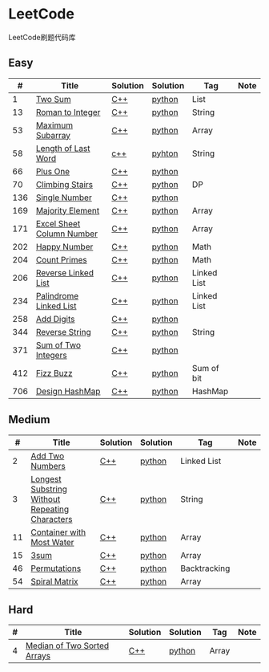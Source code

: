 ﻿# LeetCode
LeetCode刷题代码库
## Easy
|  #  | Title   |  Solution  |Solution| Tag |  Note  | 
|-----|-------- | ---------- | ------ | ----|--------|
|1|[Two Sum][1]|[C++][2]|[python][3]|List|
|13|[Roman to Integer][4]|[C++][5]|[python][6]|String|
|53|[Maximum Subarray][7]|[C++][8]|[python][9]|Array|
|58|[Length of Last Word][10]|[c++][11]|[pyhton][12]|String|
|66|[Plus One][13]|[C++][14]|[python][15]||
|70|[Climbing Stairs][16]|[C++][17]|[python][18]|DP|
|136|[Single Number][19]|[C++][20]|[python][21]||
|169|[Majority Element][22]|[C++][23]|[python][24]|Array|
|171|[Excel Sheet Column Number][25]|[C++][26]|[python][27]|Array|
|202|[Happy Number][28]|[C++][29]|[python][30]|Math|
|204|[Count Primes][31]|[C++][32]|[python][33]|Math|
|206|[Reverse Linked List][34]|[C++][35]|[python][36]|Linked List|
|234|[Palindrome Linked List][37]|[C++][38]|[python][39]|Linked List|
|258|[Add Digits][40]|[C++][41]|[python][42]||
|344|[Reverse String][43]|[C++][44]|[python][45]|String|
|371|[Sum of Two Integers][46]|[C++][47]|[python][48]||
|412|[Fizz Buzz][49]|[C++][50]|[python][51]|Sum of bit|
|706|[Design HashMap][52]|[C++][53]|[python][54]|HashMap|

## Medium
|  #  | Title      |  Solution  |Solution| Tag |  Note  | 
|-----|------------| ---------- | ------ | ----|--------|
|2|[Add Two Numbers][55]|[C++][56]|[python][57]|Linked List|
|3|[Longest Substring Without Repeating Characters][58]|[C++][59]|[python][60]|String|
|11|[Container with Most Water][61]|[C++][62]|[python][63]|Array|
|15|[3sum][64]|[C++][65]|[python][66]|Array|
|46|[Permutations][67]|[C++][68]|[python][69]|Backtracking|
|54|[Spiral Matrix][70]|[C++][71]|[python][72]|Array|


## Hard
|  #  | Title      |  Solution  |Solution| Tag |  Note  | 
|-----|------------| ---------- | ------ | ----|--------|
|4|[Median of Two Sorted Arrays][73]|[C++][74]|[python][75]|Array|


  [1]: https://leetcode.com/problems/two-sum/description/
  [2]: ./C++/1/main.cpp
  [3]: ./Python/1.py
  [4]: https://leetcode.com/problems/roman-to-integer/
  [5]: ./C++/13/main.cpp
  [6]: ./Python/13.py
  [7]: https://leetcode.com/problems/maximum-subarray/
  [8]: ./C++/53/main.cpp
  [9]: ./Python/53.py
  [10]: https://leetcode.com/problems/length-of-last-word/
  [11]: ./C++/58/main.cpp
  [12]: ./Python/58.py
  [13]: https://leetcode.com/problems/plus-one/description/
  [14]: ./C++/66/main.cpp
  [15]: ./Python/66.py
  [16]: https://leetcode.com/problems/climbing-stairs/
  [17]: ./C++/70/main.cpp
  [18]: ./Python/70.py
  [19]: https://leetcode.com/problems/single-number/description/
  [20]: ./C++/136/main.cpp
  [21]: ./Python/136.py
  [22]: https://leetcode.com/problems/majority-element/
  [23]: ./C++/169/main.cpp
  [24]: ./Python/169.py
  [25]: https://leetcode.com/problems/excel-sheet-column-number/
  [26]: ./C++/171/main.cpp
  [27]: ./Python/171.py
  [28]: https://leetcode.com/problems/happy-number/
  [29]: ./C++/202/main.cpp
  [30]: ./Python/202.py
  [31]: https://leetcode.com/problems/count-primes/
  [32]: ./C++/204/main.cpp
  [33]: ./Python/204.py
  [34]: https://leetcode.com/problems/reverse-linked-list/
  [35]: ./C++/206/main.cpp
  [36]: ./Python/206.py
  [37]: https://leetcode.com/problems/palindrome-linked-list/
  [38]: ./C++/234/main.cpp
  [39]: ./Python/234.py
  [40]: https://leetcode.com/problems/add-digits/description/
  [41]: ./C++/258/main.cpp
  [42]: ./Python/258.py
  [43]: https://leetcode.com/problems/reverse-string/description/
  [44]: ./C++/258/main.cpp
  [45]: ./Python/344.py
  [46]: https://leetcode.com/problems/sum-of-two-integers/description/
  [47]: ./C++/371/main.cpp
  [48]: ./Python/371.py
  [49]: https://leetcode.com/problems/fizz-buzz/
  [50]: ./C++/412/main.cpp
  [51]: ./Python/412.py
  [52]: https://leetcode.com/problems/design-hashmap/description/
  [53]: ./C++/706/main.cpp
  [54]: ./Python/706.py
  [55]: https://leetcode.com/problems/add-two-numbers
  [56]: ./C++/2/main.cpp
  [57]: ./Python/2.py
  [58]: https://leetcode.com/problemset/top-interview-questions/
  [59]: ./C++/3/main.cpp
  [60]: ./Python/3.py
  [61]: https://leetcode.com/problems/container-with-most-water/
  [62]: ./C++/11/main.cpp
  [63]: ./Python/11.py
  [64]: https://leetcode.com/problems/3sum/description/
  [65]: ./C++/15/main.cpp
  [66]: ./Python/15.py
  [67]: https://leetcode.com/problems/permutations/
  [68]: ./C++/46/main.cpp
  [69]: ./Python/46.py
  [70]: https://leetcode.com/problems/spiral-matrix/
  [71]: ./C++/54/main.cpp
  [72]: ./Python/54.py
  [73]: https://leetcode.com/problems/median-of-two-sorted-arrays/
  [74]: ./C++/4/main.cpp
  [75]: ./Python/4.py